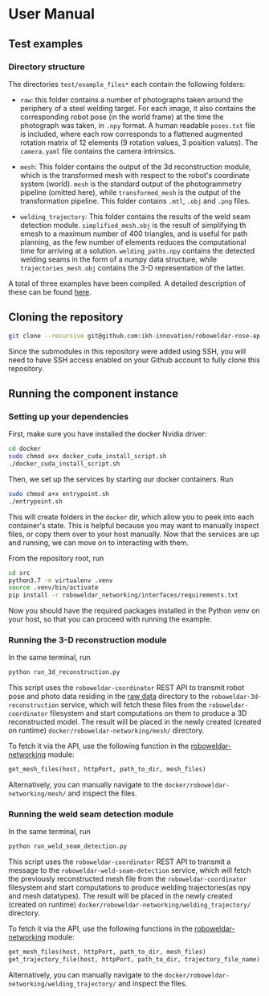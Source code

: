 # User Manual

## Test examples

### Directory structure

The directories `test/example_files*` each contain the following folders:

- `raw`: this folder contains a number of photographs taken around the periphery of a steel welding target. For each image, it also contains the corresponding robot pose (in the world frame) at the time the photograph was taken, in `.npy` format. A human readable `poses.txt` file is included, where each row corresponds to a flattened augmented rotation matrix of 12 elements (9 rotation values, 3 position values). The `camera.yaml` file contains the camera intrinsics.

- `mesh`: This folder contains the output of the 3d reconstruction module, which is the transformed mesh with respect to the robot's coordinate system (world). `mesh` is the standard output of the photogrammetry pipeline (omitted here), while `transformed_mesh` is the output of the transformation pipeline. This folder contains `.mtl`, `.obj` and `.png` files.

- `welding_trajectory`: This folder contains the results of the weld seam detection module. `simplified_mesh.obj` is the result of simplifying th emesh to a maximum number of 400 triangles, and is useful for path planning, as the few number of elements reduces the computational time for arriving at a solution. `welding_paths.npy` contains the detected welding seams in the form of a numpy data structure, while `trajectories_mesh.obj` contains the 3-D representation of the latter. 

A total of three examples have been compiled. A detailed description of these can be found [here](../test/README.md).


## Cloning the repository

```bash
git clone --recursive git@github.com:ikh-innovation/roboweldar-rose-ap.git
```

Since the submodules in this repository were added using SSH, you will need to have SSH access enabled on your Github account to fully clone this repository.


## Running the component instance

### Setting up your dependencies

First, make sure you have installed the docker Nvidia driver:

```bash
cd docker
sudo chmod a+x docker_cuda_install_script.sh
./docker_cuda_install_script.sh
```

Then, we set up the services by starting our docker containers. Run

```bash
sudo chmod a+x entrypoint.sh
./entrypoint.sh
```

This will create folders in the `docker` dir, which allow you to peek into each container's state. This is helpful because you may want to manually inspect files, or copy them over to your host manually. Now that the services are up and running, we can move on to interacting with them.

From the repository root, run

```bash
cd src
python3.7 -m virtualenv .venv
source .venv/bin/activate
pip install -r roboweldar_networking/interfaces/requirements.txt
```

Now you should have the required packages installed in the Python venv on your host, so that you can proceed with running the example. 


### Running the 3-D reconstruction module

In the same terminal, run 

```bash
python run_3d_reconstruction.py
```

This script uses the `roboweldar-coordinator` REST API to transmit robot pose and photo data residing in the [raw data](../test/example_files/raw) directory to the `roboweldar-3d-reconstruction` service, which will fetch these files from the `roboweldar-coordinator` filesystem and start computations on them to produce a 3D reconstructed model. The result will be placed in the newly created (created on runtime) `docker/roboweldar-networking/mesh/` directory.

To fetch it via the API, use the following function in the [roboweldar-networking](https://github.com/ikh-innovation/roboweldar-networking/blob/b2322131baeab5870961acaf77151bb8c2f0ba14/interfaces/template.py#L70) module:

```python
get_mesh_files(host, httpPort, path_to_dir, mesh_files)
```
Alternatively, you can manually navigate to the `docker/roboweldar-networking/mesh/` and inspect the files.

### Running the weld seam detection module

In the same terminal, run 

```bash
python run_weld_seam_detection.py
```

This script uses the `roboweldar-coordinator` REST API to transmit a message to the `roboweldar-weld-seam-detection` service, which will fetch the previously reconstructed mesh file from the `roboweldar-coordinator` filesystem and start computations to produce welding trajectories(as npy and mesh datatypes). The result will be placed in the newly created (created on runtime) `docker/roboweldar-networking/welding_trajectory/` directory.

To fetch it via the API, use the following functions in the [roboweldar-networking](https://github.com/ikh-innovation/roboweldar-networking/blob/b2322131baeab5870961acaf77151bb8c2f0ba14/interfaces/template.py#L70) module:

```python
get_mesh_files(host, httpPort, path_to_dir, mesh_files)
get_trajectory_file(host, httpPort, path_to_dir, trajectory_file_name)
```
Alternatively, you can manually navigate to the `docker/roboweldar-networking/welding_trajectory/` and inspect the files.



